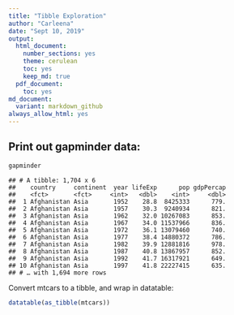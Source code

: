 ```yaml
---
title: "Tibble Exploration"
author: "Carleena"
date: "Sept 10, 2019"
output:
  html_document:
    number_sections: yes
    theme: cerulean
    toc: yes
    keep_md: true
  pdf_document:
    toc: yes
md_document:
  variant: markdown_github
always_allow_html: yes
---
```



## Print out gapminder data:


```r
gapminder
```

```
## # A tibble: 1,704 x 6
##    country     continent  year lifeExp      pop gdpPercap
##    <fct>       <fct>     <int>   <dbl>    <int>     <dbl>
##  1 Afghanistan Asia       1952    28.8  8425333      779.
##  2 Afghanistan Asia       1957    30.3  9240934      821.
##  3 Afghanistan Asia       1962    32.0 10267083      853.
##  4 Afghanistan Asia       1967    34.0 11537966      836.
##  5 Afghanistan Asia       1972    36.1 13079460      740.
##  6 Afghanistan Asia       1977    38.4 14880372      786.
##  7 Afghanistan Asia       1982    39.9 12881816      978.
##  8 Afghanistan Asia       1987    40.8 13867957      852.
##  9 Afghanistan Asia       1992    41.7 16317921      649.
## 10 Afghanistan Asia       1997    41.8 22227415      635.
## # … with 1,694 more rows
```

<!--this is a comment-->

Convert mtcars to a tibble, and wrap in datatable:


```r
datatable(as_tibble(mtcars))
```

<!--html_preserve--><div id="htmlwidget-1ff6d47ae65cebfee493" style="width:100%;height:auto;" class="datatables html-widget"></div>
<script type="application/json" data-for="htmlwidget-1ff6d47ae65cebfee493">{"x":{"filter":"none","data":[["1","2","3","4","5","6","7","8","9","10","11","12","13","14","15","16","17","18","19","20","21","22","23","24","25","26","27","28","29","30","31","32"],[21,21,22.8,21.4,18.7,18.1,14.3,24.4,22.8,19.2,17.8,16.4,17.3,15.2,10.4,10.4,14.7,32.4,30.4,33.9,21.5,15.5,15.2,13.3,19.2,27.3,26,30.4,15.8,19.7,15,21.4],[6,6,4,6,8,6,8,4,4,6,6,8,8,8,8,8,8,4,4,4,4,8,8,8,8,4,4,4,8,6,8,4],[160,160,108,258,360,225,360,146.7,140.8,167.6,167.6,275.8,275.8,275.8,472,460,440,78.7,75.7,71.1,120.1,318,304,350,400,79,120.3,95.1,351,145,301,121],[110,110,93,110,175,105,245,62,95,123,123,180,180,180,205,215,230,66,52,65,97,150,150,245,175,66,91,113,264,175,335,109],[3.9,3.9,3.85,3.08,3.15,2.76,3.21,3.69,3.92,3.92,3.92,3.07,3.07,3.07,2.93,3,3.23,4.08,4.93,4.22,3.7,2.76,3.15,3.73,3.08,4.08,4.43,3.77,4.22,3.62,3.54,4.11],[2.62,2.875,2.32,3.215,3.44,3.46,3.57,3.19,3.15,3.44,3.44,4.07,3.73,3.78,5.25,5.424,5.345,2.2,1.615,1.835,2.465,3.52,3.435,3.84,3.845,1.935,2.14,1.513,3.17,2.77,3.57,2.78],[16.46,17.02,18.61,19.44,17.02,20.22,15.84,20,22.9,18.3,18.9,17.4,17.6,18,17.98,17.82,17.42,19.47,18.52,19.9,20.01,16.87,17.3,15.41,17.05,18.9,16.7,16.9,14.5,15.5,14.6,18.6],[0,0,1,1,0,1,0,1,1,1,1,0,0,0,0,0,0,1,1,1,1,0,0,0,0,1,0,1,0,0,0,1],[1,1,1,0,0,0,0,0,0,0,0,0,0,0,0,0,0,1,1,1,0,0,0,0,0,1,1,1,1,1,1,1],[4,4,4,3,3,3,3,4,4,4,4,3,3,3,3,3,3,4,4,4,3,3,3,3,3,4,5,5,5,5,5,4],[4,4,1,1,2,1,4,2,2,4,4,3,3,3,4,4,4,1,2,1,1,2,2,4,2,1,2,2,4,6,8,2]],"container":"<table class=\"display\">\n  <thead>\n    <tr>\n      <th> <\/th>\n      <th>mpg<\/th>\n      <th>cyl<\/th>\n      <th>disp<\/th>\n      <th>hp<\/th>\n      <th>drat<\/th>\n      <th>wt<\/th>\n      <th>qsec<\/th>\n      <th>vs<\/th>\n      <th>am<\/th>\n      <th>gear<\/th>\n      <th>carb<\/th>\n    <\/tr>\n  <\/thead>\n<\/table>","options":{"columnDefs":[{"className":"dt-right","targets":[1,2,3,4,5,6,7,8,9,10,11]},{"orderable":false,"targets":0}],"order":[],"autoWidth":false,"orderClasses":false}},"evals":[],"jsHooks":[]}</script><!--/html_preserve-->

